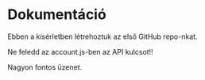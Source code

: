 # Dokumentáció


Ebben a kísérletben létrehoztuk az első GitHub repo-nkat.

Ne feledd az account.js-ben az API kulcsot!!

Nagyon fontos üzenet.



